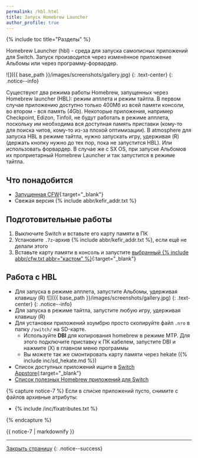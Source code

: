 ```yaml
---
permalink: /hbl.html
title: Запуск Homebrew Launcher
author_profile: true
---
```

{% include toc title="Разделы" %}

Homebrew Launcher (hbl) - среда для запуска самописных приложений для Switch. Запуск производится через изменённое приложение Альбомы или через программу-форвардер.

![]({{ base_path }}/images/screenshots/gallery.jpg) 
{: .text-center}
{: .notice--info}

Существуют два режима работы Homebrew, запущенных через Homebrew launcher (HBL): режим апплета и режим тайтла. В первом случае приложению доступно только 400Мб из всей памяти консоли, во втором - вся память (4Gb). Некоторые приложения, например Checkpoint, Edizon, Tinfoil, не будут работать в режиме апплета, поскольку им необходима вся доступная память приставки (кому-то для поиска читов, кому-то из-за плохой оптимизации). В atmosphere для запуска HBL в режиме тайтла, нужно запускать игру, удерживая (R) (держать кнопку нужно до тех пор, пока не запустится HBL). Или использовать форвардер. В случае же с SX OS, при запуске Альбомов их проприетарный Homebrew Launcher и так запустится в режиме тайтла. 

## Что понадобится

* [Запущенная CFW](cfw){:target="_blank"}
* Свежая версия {% include abbr/kefir_addr.txt %}

## Подготовительные работы

1. Выключите Switch и вставьте его карту памяти в ПК 
1. Установите `.7z`-архив {% include abbr/kefir_addr.txt %}, если ещё не делали этого
1. Вставьте карту памяти в консоль и запустите [выбранный {% include abbr/cfw.txt abbr="кастом" %}](cfw){:target="_blank"}

##  Работа с HBL

* Для запуска в режиме апплета, запустите Альбомы, удерживая клавишу (R)
    ![]({{ base_path }}/images/screenshots/gallery.jpg) 
    {: .text-center}
    {: .notice--info}
* Для запуска в режиме тайтла, запустите любую игру, удерживая клавишу (R)
* Для установки приложений хоумбрю просто скопируйте файл `.nro` в папку `/switch/` на SD-карте.
    * Используйте **DBI** для копирования homebrew в режиме MTP. Для этого подключите приставку к ПК кабелем, запустите DBI и нажмите (X) в главном меню программы
    * Вы можете так же смонтировать карту памяти через hekate ({% include inc/sd_hekate.md %})
* Список доступных приложений ищите в [Switch Appstore](https://www.switchbru.com/appstore/#/){:target="_blank"}
* [Список полезных Homebrew приложений для Switch](https://vk.com/@pg_testing-homebrew-apps-for-switch)

{% capture notice-7 %}
Если в списке приложений пусто, снимите с файлов архивные атрибуты: 

* {% include /inc/fixatributes.txt %}

{% endcapture %}

<div class="notice--warning">{{ notice-7 | markdownify }}</div>

___

[Закрыть страницу](javascript:window.close();)
{: .notice--success}